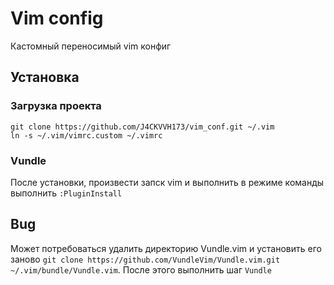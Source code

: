 # Vim config
Кастомный переносимый vim конфиг

## Установка

### Загрузка проекта
```
git clone https://github.com/J4CKVVH173/vim_conf.git ~/.vim
ln -s ~/.vim/vimrc.custom ~/.vimrc
```

### Vundle

После установки, произвести запск vim и выполнить в режиме команды выполнить
`:PluginInstall`

## Bug
Может потребоваться удалить директорию Vundle.vim и установить его заново `git clone https://github.com/VundleVim/Vundle.vim.git ~/.vim/bundle/Vundle.vim`. После этого выполнить шаг `Vundle`
